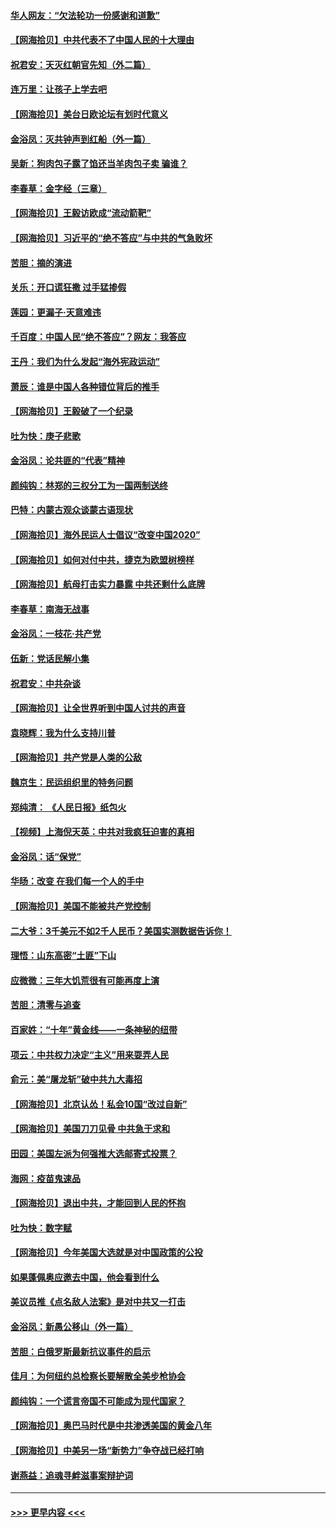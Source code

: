 #### [华人网友：“欠法轮功一份感谢和道歉”](../pages/nsc993/n12390098.md?t=09091051) 
#### [【网海拾贝】中共代表不了中国人民的十大理由](../pages/nsc993/n12388155.md?t=09091051) 
#### [祝君安：天灭红朝官先知（外二篇）](../pages/nsc993/n12387957.md?t=09091051) 
#### [连万里：让孩子上学去吧](../pages/nsc993/n12385309.md?t=09091051) 
#### [【网海拾贝】美台日欧论坛有划时代意义](../pages/nsc993/n12385232.md?t=09091051) 
#### [金浴凤：灭共钟声到红船（外一篇）](../pages/nsc993/n12385154.md?t=09091051) 
#### [吴新：狗肉包子露了馅还当羊肉包子卖 骗谁？](../pages/nsc993/n12385133.md?t=09091051) 
#### [李春草：金字经（三章）](../pages/nsc993/n12383691.md?t=09091051) 
#### [【网海拾贝】王毅访欧成“流动箭靶”](../pages/nsc993/n12383338.md?t=09091051) 
#### [【网海拾贝】习近平的“绝不答应”与中共的气急败坏](../pages/nsc993/n12382819.md?t=09091051) 
#### [苦胆：摘的演进](../pages/nsc993/n12382619.md?t=09091051) 
#### [关乐：开口谎狂撒 过手猛掺假](../pages/nsc993/n12382604.md?t=09091051) 
#### [莲园：更漏子‧天意难违](../pages/nsc993/n12382598.md?t=09091051) 
#### [千百度：中国人民“绝不答应”？网友：我答应](../pages/nsc993/n12382024.md?t=09091051) 
#### [王丹：我们为什么发起“海外宪政运动”](../pages/nsc993/n12380286.md?t=09091051) 
#### [萧辰：谁是中国人各种错位背后的推手](../pages/nsc993/n12379800.md?t=09091051) 
#### [【网海拾贝】王毅破了一个纪录](../pages/nsc993/n12379251.md?t=09091051) 
#### [吐为快：庚子悲歌](../pages/nsc993/n12378821.md?t=09091051) 
#### [金浴凤：论共匪的“代表”精神](../pages/nsc993/n12377546.md?t=09091051) 
#### [颜纯钩：林郑的三权分工为一国两制送终](../pages/nsc993/n12377306.md?t=09091051) 
#### [巴特：内蒙古观众谈蒙古语现状](../pages/nsc993/n12376923.md?t=09091051) 
#### [【网海拾贝】海外民运人士倡议“改变中国2020”](../pages/nsc993/n12376682.md?t=09091051) 
#### [【网海拾贝】如何对付中共，捷克为欧盟树榜样](../pages/nsc993/n12374209.md?t=09091051) 
#### [【网海拾贝】航母打击实力暴露 中共还剩什么底牌](../pages/nsc993/n12371825.md?t=09091051) 
#### [李春草：南海无战事](../pages/nsc993/n12371159.md?t=09091051) 
#### [金浴凤：一枝花·共产党](../pages/nsc993/n12368757.md?t=09091051) 
#### [伍新：党话民解小集](../pages/nsc993/n12366907.md?t=09091051) 
#### [祝君安：中共杂谈](../pages/nsc993/n12366076.md?t=09091051) 
#### [【网海拾贝】让全世界听到中国人讨共的声音](../pages/nsc993/n12365569.md?t=09091051) 
#### [袁晓辉：我为什么支持川普](../pages/nsc993/n12362670.md?t=09091051) 
#### [【网海拾贝】共产党是人类的公敌](../pages/nsc993/n12363182.md?t=09091051) 
#### [魏京生：民运组织里的特务问题](../pages/nsc993/n12363010.md?t=09091051) 
#### [郑纯清： 《人民日报》纸包火](../pages/nsc993/n12362706.md?t=09091051) 
#### [【视频】上海倪天英：中共对我疯狂迫害的真相](../pages/nsc993/n12356341.md?t=09091051) 
#### [金浴凤：话“保党”](../pages/nsc993/n12361867.md?t=09091051) 
#### [华旸：改变 在我们每一个人的手中](../pages/nsc993/n12361774.md?t=09091051) 
#### [【网海拾贝】美国不能被共产党控制](../pages/nsc993/n12360271.md?t=09091051) 
#### [二大爷：3千美元不如2千人民币？美国实测数据告诉你！](../pages/nsc993/n12358563.md?t=09091051) 
#### [理悟：山东高密“土匪”下山](../pages/nsc993/n12358535.md?t=09091051) 
#### [应微微：三年大饥荒很有可能再度上演](../pages/nsc993/n12358523.md?t=09091051) 
#### [苦胆：清零与追查](../pages/nsc993/n12358501.md?t=09091051) 
#### [百家姓：“十年”黄金线——一条神秘的纽带](../pages/nsc993/n12358319.md?t=09091051) 
#### [项云：中共权力决定“主义”用来耍弄人民](../pages/nsc993/n12358172.md?t=09091051) 
#### [俞元：美“屠龙斩”破中共九大毒招](../pages/nsc993/n12357822.md?t=09091051) 
#### [【网海拾贝】北京认怂！私会10国“改过自新”](../pages/nsc993/n12357784.md?t=09091051) 
#### [【网海拾贝】美国刀刀见骨 中共急于求和](../pages/nsc993/n12355511.md?t=09091051) 
#### [田园：美国左派为何强推大选邮寄式投票？](../pages/nsc993/n12352963.md?t=09091051) 
#### [海网：疫苗鬼速品](../pages/nsc993/n12354438.md?t=09091051) 
#### [【网海拾贝】退出中共，才能回到人民的怀抱](../pages/nsc993/n12352634.md?t=09091051) 
#### [吐为快：数字赋](../pages/nsc993/n12352317.md?t=09091051) 
#### [【网海拾贝】今年美国大选就是对中国政策的公投](../pages/nsc993/n12350973.md?t=09091051) 
#### [如果蓬佩奥应邀去中国，他会看到什么](../pages/nsc993/n12350945.md?t=09091051) 
#### [美议员推《点名敌人法案》是对中共又一打击](../pages/nsc993/n12350765.md?t=09091051) 
#### [金浴凤：新愚公移山（外一篇）](../pages/nsc993/n12350253.md?t=09091051) 
#### [苦胆：白俄罗斯最新抗议事件的启示](../pages/nsc993/n12349989.md?t=09091051) 
#### [佳月：为何纽约总检察长要解散全美步枪协会](../pages/nsc993/n12349939.md?t=09091051) 
#### [颜纯钩：一个谎言帝国不可能成为现代国家？](../pages/nsc993/n12349898.md?t=09091051) 
#### [【网海拾贝】奥巴马时代是中共渗透美国的黄金八年](../pages/nsc993/n12349284.md?t=09091051) 
#### [【网海拾贝】中美另一场“新势力”争夺战已经打响](../pages/nsc993/n12346998.md?t=09091051) 
#### [谢燕益：追魂寻衅滋事案辩护词](../pages/nsc993/n12346892.md?t=09091051) 

----
#### [ >>> 更早内容 <<< ](../indexes/nsc993-earlier.md)
